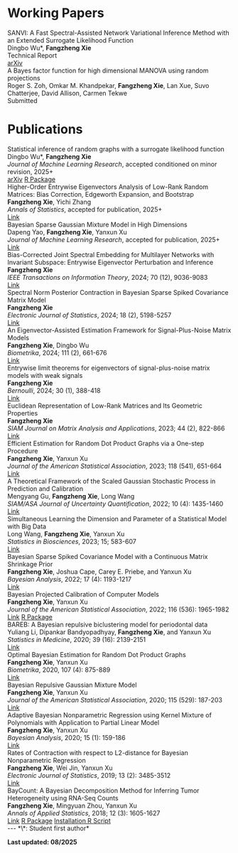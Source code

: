 # Working Papers

<div class="publication-entry">
<div class="publication-title">SANVI: A Fast Spectral-Assisted Network Variational Inference Method with an Extended Surrogate Likelihood Function</div>
<div class="publication-authors">Dingbo Wu*, <strong>Fangzheng Xie</strong></div>
<div class="publication-venue">Technical Report</div>
<div class="publication-links">
<a href="https://arxiv.org/pdf/2509.00562">arXiv</a>
</div>
</div>

<div class="publication-entry">
<div class="publication-title">A Bayes factor function for high dimensional MANOVA using random projections</div>
<div class="publication-authors">Roger S. Zoh, Omkar M. Khandpekar, <strong>Fangzheng Xie</strong>, Lan Xue, Suvo Chatterjee, David Allison, Carmen Tekwe</div>
<div class="publication-venue">Submitted</div>
</div>

# Publications

<div class="publication-entry">
<div class="publication-title">Statistical inference of random graphs with a surrogate likelihood function</div>
<div class="publication-authors">Dingbo Wu*, <strong>Fangzheng Xie</strong></div>
<div class="publication-venue"><em>Journal of Machine Learning Research</em>, accepted conditioned on minor revision, 2025+</div>
<div class="publication-links">
<a href="https://arxiv.org/abs/2207.01702">arXiv</a>
<a href="/materials/lgraph_0.1.0.tar.gz">R Package</a>
</div>
</div>

<div class="publication-entry">
<div class="publication-title">Higher-Order Entrywise Eigenvectors Analysis of Low-Rank Random Matrices: Bias Correction, Edgeworth Expansion, and Bootstrap</div>
<div class="publication-authors"><strong>Fangzheng Xie</strong>, Yichi Zhang</div>
<div class="publication-venue"><em>Annals of Statistics</em>, accepted for publication, 2025+</div>
<div class="publication-links">
<a href="https://www.e-publications.org/ims/submission/AOS/user/submissionFile/63562?confirm=703ecd51">Link</a>
</div>
</div>

<div class="publication-entry">
<div class="publication-title">Bayesian Sparse Gaussian Mixture Model in High Dimensions</div>
<div class="publication-authors">Dapeng Yao, <strong>Fangzheng Xie</strong>, Yanxun Xu</div>
<div class="publication-venue"><em>Journal of Machine Learning Research</em>, accepted for publication, 2025+</div>
<div class="publication-links">
<a href="https://jmlr.org/papers/volume26/23-0142/23-0142.pdf">Link</a>
</div>
</div>

<div class="publication-entry">
<div class="publication-title">Bias-Corrected Joint Spectral Embedding for Multilayer Networks with Invariant Subspace: Entrywise Eigenvector Perturbation and Inference</div>
<div class="publication-authors"><strong>Fangzheng Xie</strong></div>
<div class="publication-venue"><em>IEEE Transactions on Information Theory</em>, 2024; 70 (12), 9036-9083</div>
<div class="publication-links">
<a href="https://ieeexplore.ieee.org/document/10701477">Link</a>
</div>
</div>

<div class="publication-entry">
<div class="publication-title">Spectral Norm Posterior Contraction in Bayesian Sparse Spiked Covariance Matrix Model</div>
<div class="publication-authors"><strong>Fangzheng Xie</strong></div>
<div class="publication-venue"><em>Electronic Journal of Statistics</em>, 2024; 18 (2), 5198-5257</div>
<div class="publication-links">
<a href="https://projecteuclid.org/journals/electronic-journal-of-statistics/volume-18/issue-2/Spectral-norm-posterior-contraction-in-Bayesian-sparse-spiked-covariance-matrix/10.1214/24-EJS2326.full">Link</a>
</div>
</div>

<div class="publication-entry">
<div class="publication-title">An Eigenvector-Assisted Estimation Framework for Signal-Plus-Noise Matrix Models</div>
<div class="publication-authors"><strong>Fangzheng Xie</strong>, Dingbo Wu</div>
<div class="publication-venue"><em>Biometrika</em>, 2024; 111 (2), 661-676</div>
<div class="publication-links">
<a href="https://academic.oup.com/biomet/advance-article-abstract/doi/10.1093/biomet/asad058/7277189">Link</a>
</div>
</div>

<div class="publication-entry">
<div class="publication-title">Entrywise limit theorems for eigenvectors of signal-plus-noise matrix models with weak signals</div>
<div class="publication-authors"><strong>Fangzheng Xie</strong></div>
<div class="publication-venue"><em>Bernoulli</em>, 2024; 30 (1), 388-418</div>
<div class="publication-links">
<a href="https://projecteuclid.org/journals/bernoulli/volume-30/issue-1/Entrywise-limit-theorems-for-eigenvectors-of-signal-plus-noise-matrix/10.3150/23-BEJ1602.short">Link</a>
</div>
</div>

<div class="publication-entry">
<div class="publication-title">Euclidean Representation of Low-Rank Matrices and Its Geometric Properties</div>
<div class="publication-authors"><strong>Fangzheng Xie</strong></div>
<div class="publication-venue"><em>SIAM Journal on Matrix Analysis and Applications</em>, 2023; 44 (2), 822-866</div>
<div class="publication-links">
<a href="https://epubs.siam.org/doi/full/10.1137/22M1489125">Link</a>
</div>
</div>

<div class="publication-entry">
<div class="publication-title">Efficient Estimation for Random Dot Product Graphs via a One-step Procedure</div>
<div class="publication-authors"><strong>Fangzheng Xie</strong>, Yanxun Xu</div>
<div class="publication-venue"><em>Journal of the American Statistical Association</em>, 2023; 118 (541), 651-664</div>
<div class="publication-links">
<a href="https://www.tandfonline.com/doi/abs/10.1080/01621459.2021.1948419?journalCode=uasa20">Link</a>
</div>
</div>

<div class="publication-entry">
<div class="publication-title">A Theoretical Framework of the Scaled Gaussian Stochastic Process in Prediction and Calibration</div>
<div class="publication-authors">Mengyang Gu, <strong>Fangzheng Xie</strong>, Long Wang</div>
<div class="publication-venue"><em>SIAM/ASA Journal of Uncertainty Quantification</em>, 2022; 10 (4): 1435-1460</div>
<div class="publication-links">
<a href="https://epubs.siam.org/doi/10.1137/21M1409949">Link</a>
</div>
</div>

<div class="publication-entry">
<div class="publication-title">Simultaneous Learning the Dimension and Parameter of a Statistical Model with Big Data</div>
<div class="publication-authors">Long Wang, <strong>Fangzheng Xie</strong>, Yanxun Xu</div>
<div class="publication-venue"><em>Statistics in Biosciences</em>, 2023; 15; 583-607</div>
<div class="publication-links">
<a href="https://link.springer.com/article/10.1007/s12561-021-09324-4">Link</a>
</div>
</div>

<div class="publication-entry">
<div class="publication-title">Bayesian Sparse Spiked Covariance Model with a Continuous Matrix Shrinkage Prior</div>
<div class="publication-authors"><strong>Fangzheng Xie</strong>, Joshua Cape, Carey E. Priebe, and Yanxun Xu</div>
<div class="publication-venue"><em>Bayesian Analysis</em>, 2022; 17 (4): 1193-1217</div>
<div class="publication-links">
<a href="https://projecteuclid.org/journals/bayesian-analysis/advance-publication/Bayesian-Sparse-Spiked-Covariance-Model-with-a-Continuous-Matrix-Shrinkage/10.1214/21-BA1292.full">Link</a>
</div>
</div>

<div class="publication-entry">
<div class="publication-title">Bayesian Projected Calibration of Computer Models</div>
<div class="publication-authors"><strong>Fangzheng Xie</strong>, Yanxun Xu</div>
<div class="publication-venue"><em>Journal of the American Statistical Association</em>, 2022; 116 (536): 1965-1982</div>
<div class="publication-links">
<a href="https://amstat.tandfonline.com/doi/abs/10.1080/01621459.2020.1753519?casa_token=PYAZ9qfLQ5cAAAAA%3AnBkPeOyepfwUkKs4TtbijCzyxNdrUmPLlFssVw1VZ8pIGC-fM6V5zvJpW8nljRITnrcUeQyzxBx4Kg&journalCode=uasa20#.XxeVAlxKiUk">Link</a>
<a href="/materials/BayProjected_0.1.0.tar.gz">R Package</a>
</div>
</div>

<div class="publication-entry">
<div class="publication-title">BAREB: A Bayesian repulsive biclustering model for periodontal data</div>
<div class="publication-authors">Yuliang Li, Dipankar Bandyopadhyay, <strong>Fangzheng Xie</strong>, and Yanxun Xu</div>
<div class="publication-venue"><em>Statistics in Medicine</em>, 2020; 39 (16): 2139-2151</div>
<div class="publication-links">
<a href="https://onlinelibrary.wiley.com/doi/abs/10.1002/sim.8536">Link</a>
</div>
</div>

<div class="publication-entry">
<div class="publication-title">Optimal Bayesian Estimation for Random Dot Product Graphs</div>
<div class="publication-authors"><strong>Fangzheng Xie</strong>, Yanxun Xu</div>
<div class="publication-venue"><em>Biometrika</em>, 2020, 107 (4): 875-889</div>
<div class="publication-links">
<a href="https://academic.oup.com/biomet/article-abstract/doi/10.1093/biomet/asaa031/5867841?redirectedFrom=fulltext">Link</a>
</div>
</div>

<div class="publication-entry">
<div class="publication-title">Bayesian Repulsive Gaussian Mixture Model</div>
<div class="publication-authors"><strong>Fangzheng Xie</strong>, Yanxun Xu</div>
<div class="publication-venue"><em>Journal of the American Statistical Association</em>, 2020; 115 (529): 187-203</div>
<div class="publication-links">
<a href="https://www.tandfonline.com/doi/abs/10.1080/01621459.2018.1537918?journalCode=uasa20">Link</a>
</div>
</div>

<div class="publication-entry">
<div class="publication-title">Adaptive Bayesian Nonparametric Regression using Kernel Mixture of Polynomials with Application to Partial Linear Model</div>
<div class="publication-authors"><strong>Fangzheng Xie</strong>, Yanxun Xu</div>
<div class="publication-venue"><em>Bayesian Analysis</em>, 2020; 15 (1): 159-186</div>
<div class="publication-links">
<a href="https://projecteuclid.org/euclid.ba/1550826222">Link</a>
</div>
</div>


<div class="publication-entry">
<div class="publication-title">Rates of Contraction with respect to L2-distance for Bayesian Nonparametric Regression</div>
<div class="publication-authors"><strong>Fangzheng Xie</strong>, Wei Jin, Yanxun Xu</div>
<div class="publication-venue"><em>Electronic Journal of Statistics</em>, 2019; 13 (2): 3485-3512</div>
<div class="publication-links">
<a href="https://projecteuclid.org/euclid.ejs/1569895281">Link</a>
</div>
</div>

<div class="publication-entry">
<div class="publication-title">BayCount: A Bayesian Decomposition Method for Inferring Tumor Heterogeneity using RNA-Seq Counts</div>
<div class="publication-authors"><strong>Fangzheng Xie</strong>, Mingyuan Zhou, Yanxun Xu</div>
<div class="publication-venue"><em>Annals of Applied Statistics</em>, 2018; 12 (3): 1605-1627</div>
<div class="publication-links">
<a href="https://projecteuclid.org/euclid.aoas/1536652967">Link</a>
<a href="/materials/BayCount_0.1.0.tar.gz">R Package</a>
<a href="/materials/Installation_script.r">Installation R Script</a>
</div>
</div>
---
*\*: Student first author*

**Last updated: 08/2025**
